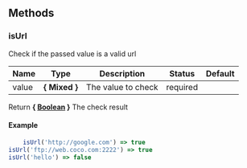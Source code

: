 




## Methods


### isUrl

Check if the passed value is a valid url



Name  |  Type  |  Description  |  Status  |  Default
------------  |  ------------  |  ------------  |  ------------  |  ------------
value  |  **{ Mixed }**  |  The value to check  |  required  |

Return **{ <a class="link" href="https://developer.mozilla.org/fr/docs/Web/JavaScript/Reference/Objets_globaux/Boolean" target="_blank" title="Boolean">Boolean</a> }** The check result
#### Example
```js
	isUrl('http://google.com') => true
isUrl('ftp://web.coco.com:2222') => true
isUrl('hello') => false
```